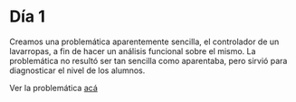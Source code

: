# Día 1

Creamos una problemática aparentemente sencilla, el controlador de un lavarropas, a fin de hacer un análisis funcional sobre el mismo. La problemática no resultó ser tan sencilla como aparentaba, pero sirvió para diagnosticar el nivel de los alumnos.

Ver la problemática [acá](lavarropas.md)
